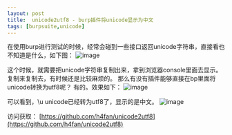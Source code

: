 ```yaml
---
layout: post
title:  unicode2utf8 - burp插件将unicode显示为中文
tags: [burpsuite,unicode]
---
```


在使用burp进行测试的时候，经常会碰到一些接口返回unicode字符串，直接看也不知道是什么，如下图：
![image](https://camo.githubusercontent.com/5a9cfa31ad6e8ce157e08369f799b8bd3a57b64155f854233b4823a2111a508c/68747470733a2f2f6d6d62697a2e717069632e636e2f737a5f6d6d62697a5f6a70672f615a4f4951473732466a514f6961646138797258324f4643696270583945554c696374446963666c58633236504d744657386569614d587149535a564b373962776962763363564e77376d6f72614953324a4e354c35666963705975672f3634303f77785f666d743d6a70656726777866726f6d3d352677785f6c617a793d312677785f636f3d31)

这个时候，就需要把unicode字符串复制出来，拿到浏览器console里面去显示。
复制来复制去，有时候还是比较麻烦的。
那么有没有插件能够直接在bp里面将unicode转换为utf8呢？
有的。效果如下：
![image](https://camo.githubusercontent.com/056c27fae9ac8377b951d30886c129fde985f9ce71110703f9db3cccc2c50443/68747470733a2f2f6d6d62697a2e717069632e636e2f737a5f6d6d62697a5f6a70672f615a4f4951473732466a514f6961646138797258324f4643696270583945554c6963744c706631464d786250727a787a69616d47696264596e7569624376396e5456626e6c72364f46524b57734b354a3571465a4c77696154743554772f3634303f77785f666d743d6a70656726777866726f6d3d352677785f6c617a793d312677785f636f3d31)

可以看到，\u unicode已经转为utf8了，显示的是中文。
![image](https://camo.githubusercontent.com/703f062ca46e92ad123921eecadebd61200f7fcff703c00eb5b34afdbe3ab905/68747470733a2f2f6d6d62697a2e717069632e636e2f737a5f6d6d62697a5f6a70672f615a4f4951473732466a514f6961646138797258324f4643696270583945554c696374465744583036546c43586a636734306564314f69616855514f535354784d6b4363756347754879535157536169614d794c474368474553412f3634303f77785f666d743d6a70656726777866726f6d3d352677785f6c617a793d312677785f636f3d31)

访问获取：
[https://github.com/h4fan/unicode2utf8](https://github.com/h4fan/unicode2utf8)
